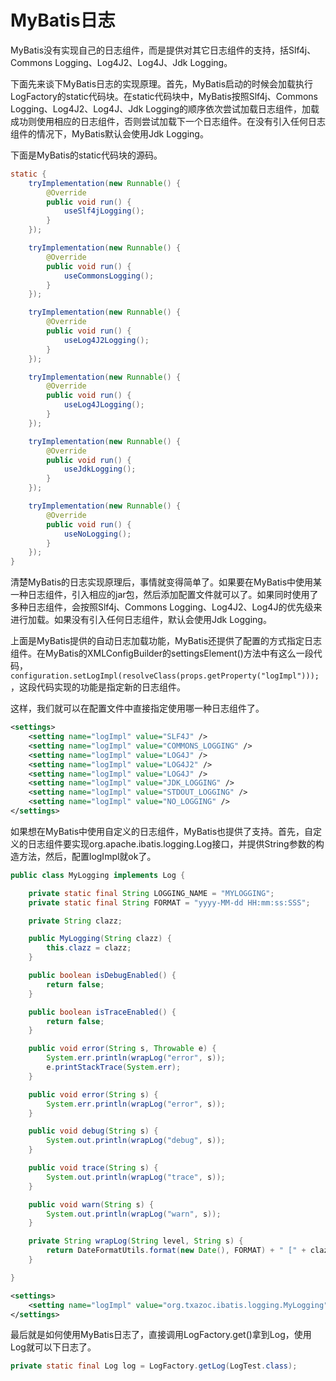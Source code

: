 MyBatis日志
==============

MyBatis没有实现自己的日志组件，而是提供对其它日志组件的支持，括Slf4j、Commons Logging、Log4J2、Log4J、Jdk Logging。

下面先来谈下MyBatis日志的实现原理。首先，MyBatis启动的时候会加载执行LogFactory的static代码块。在static代码块中，MyBatis按照Slf4j、Commons Logging、Log4J2、Log4J、Jdk Logging的顺序依次尝试加载日志组件，加载成功则使用相应的日志组件，否则尝试加载下一个日志组件。在没有引入任何日志组件的情况下，MyBatis默认会使用Jdk Logging。

下面是MyBatis的static代码块的源码。

```java
static {
    tryImplementation(new Runnable() {
        @Override
        public void run() {
            useSlf4jLogging();
        }
    });

    tryImplementation(new Runnable() {
        @Override
        public void run() {
            useCommonsLogging();
        }
    });

    tryImplementation(new Runnable() {
        @Override
        public void run() {
            useLog4J2Logging();
        }
    });

    tryImplementation(new Runnable() {
        @Override
        public void run() {
            useLog4JLogging();
        }
    });

    tryImplementation(new Runnable() {
        @Override
        public void run() {
            useJdkLogging();
        }
    });

    tryImplementation(new Runnable() {
        @Override
        public void run() {
            useNoLogging();
        }
    });
}
```

清楚MyBatis的日志实现原理后，事情就变得简单了。如果要在MyBatis中使用某一种日志组件，引入相应的jar包，然后添加配置文件就可以了。如果同时使用了多种日志组件，会按照Slf4j、Commons Logging、Log4J2、Log4J的优先级来进行加载。如果没有引入任何日志组件，默认会使用Jdk Logging。

上面是MyBatis提供的自动日志加载功能，MyBatis还提供了配置的方式指定日志组件。在MyBatis的XMLConfigBuilder的settingsElement()方法中有这么一段代码，```configuration.setLogImpl(resolveClass(props.getProperty("logImpl")));```，这段代码实现的功能是指定新的日志组件。

这样，我们就可以在配置文件中直接指定使用哪一种日志组件了。

```xml
<settings>
    <setting name="logImpl" value="SLF4J" />
    <setting name="logImpl" value="COMMONS_LOGGING" />
    <setting name="logImpl" value="LOG4J" />
    <setting name="logImpl" value="LOG4J2" />
    <setting name="logImpl" value="LOG4J" />
    <setting name="logImpl" value="JDK_LOGGING" />
    <setting name="logImpl" value="STDOUT_LOGGING" />
    <setting name="logImpl" value="NO_LOGGING" />
</settings>
```

如果想在MyBatis中使用自定义的日志组件，MyBatis也提供了支持。首先，自定义的日志组件要实现org.apache.ibatis.logging.Log接口，并提供String参数的构造方法，然后，配置logImpl就ok了。

```java
public class MyLogging implements Log {

    private static final String LOGGING_NAME = "MYLOGGING";
    private static final String FORMAT = "yyyy-MM-dd HH:mm:ss:SSS";

    private String clazz;

    public MyLogging(String clazz) {
        this.clazz = clazz;
    }

    public boolean isDebugEnabled() {
        return false;
    }

    public boolean isTraceEnabled() {
        return false;
    }

    public void error(String s, Throwable e) {
        System.err.println(wrapLog("error", s));
        e.printStackTrace(System.err);
    }

    public void error(String s) {
        System.err.println(wrapLog("error", s));
    }

    public void debug(String s) {
        System.out.println(wrapLog("debug", s));
    }

    public void trace(String s) {
        System.out.println(wrapLog("trace", s));
    }

    public void warn(String s) {
        System.out.println(wrapLog("warn", s));
    }

    private String wrapLog(String level, String s) {
        return DateFormatUtils.format(new Date(), FORMAT) + " [" + clazz + "] " + LOGGING_NAME + " " + level.toUpperCase() + " - " + s;
    }

}
```

```xml
<settings>
    <setting name="logImpl" value="org.txazoc.ibatis.logging.MyLogging" />
</settings>
```

最后就是如何使用MyBatis日志了，直接调用LogFactory.get()拿到Log，使用Log就可以下日志了。

```java
private static final Log log = LogFactory.getLog(LogTest.class);
```
